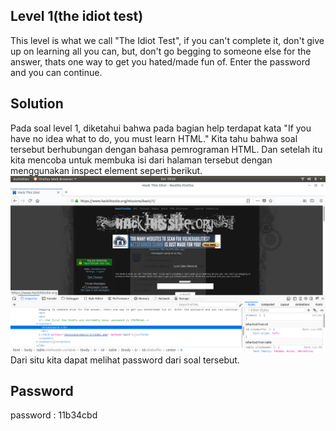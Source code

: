 ## Level 1(the idiot test)
This level is what we call "The Idiot Test", if you can't complete it, don't give up on learning all you can, but, don't go begging to someone else for the answer, thats one way to get you hated/made fun of. Enter the password and you can continue.
## Solution
Pada soal level 1, diketahui bahwa pada bagian help terdapat kata "If you have no idea what to do, you must learn HTML." Kita tahu bahwa soal tersebut berhubungan dengan bahasa pemrograman HTML. Dan setelah itu kita mencoba untuk membuka isi dari halaman tersebut dengan menggunakan inspect element seperti berikut.
<br>
![Screenshot](https://github.com/helmidhamara/write-up-hackthissite-2018/blob/master/basic%20missions/level%201/Screenshot%20from%202018-06-05%2019-23-22.png)
<br>
Dari situ kita dapat melihat password dari soal tersebut.
## Password
password : 11b34cbd

